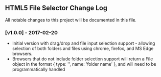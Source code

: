 ## HTML5 File Selector Change Log

All notable changes to this project will be documented in this file.

### [v1.0.0] - 2017-02-20

- Initial version with drag/drop and file input selection support - allowing selection of both folders and files using chrome, firefox, and MS Edge browsers.
- Browsers that do not include folder selection support will return a File object in the format { type: '', name: 'folder name' }, and will need to be programmatically handled 
